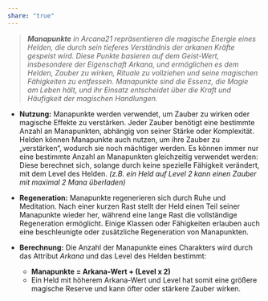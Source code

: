 ```yaml
---
share: "true"
---
```

> _**Manapunkte** in Arcana21 repräsentieren die magische Energie eines Helden, die durch sein tieferes Verständnis der arkanen Kräfte gespeist wird. Diese Punkte basieren auf dem _Geist_-Wert, insbesondere der Eigenschaft _Arkana_, und ermöglichen es dem Helden, Zauber zu wirken, Rituale zu vollziehen und seine magischen Fähigkeiten zu entfesseln. Manapunkte sind die Essenz, die Magie am Leben hält, und ihr Einsatz entscheidet über die Kraft und Häufigkeit der magischen Handlungen._  
  
- **Nutzung:** Manapunkte werden verwendet, um Zauber zu wirken oder magische Effekte zu verstärken. Jeder Zauber benötigt eine bestimmte Anzahl an Manapunkten, abhängig von seiner Stärke oder Komplexität. Helden können Manapunkte auch nutzen, um ihre Zauber zu „verstärken“, wodurch sie noch mächtiger werden. Es können immer nur eine bestimmte Anzahl an Manapunkten gleichzeitig verwendet werden: Diese berechnet sich, solange durch keine spezielle Fähigkeit verändert, mit dem Level des Helden. *(z.B. ein Held auf Level 2 kann einen Zauber mit maximal 2 Mana überladen)*  
      
- **Regeneration:** Manapunkte regenerieren sich durch Ruhe und Meditation. Nach einer kurzen Rast stellt der Held einen Teil seiner Manapunkte wieder her, während eine lange Rast die vollständige Regeneration ermöglicht. Einige Klassen oder Fähigkeiten erlauben auch eine beschleunigte oder zusätzliche Regeneration von Manapunkten.  
      
- **Berechnung:** Die Anzahl der Manapunkte eines Charakters wird durch das Attribut _Arkana_ und das Level des Helden bestimmt:  
      
    - **Manapunkte = Arkana-Wert + (Level x 2)**  
    - Ein Held mit höherem Arkana-Wert und Level hat somit eine größere magische Reserve und kann öfter oder stärkere Zauber wirken.